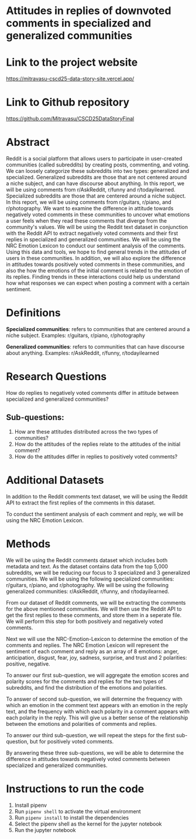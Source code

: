 # Attitudes in replies of downvoted comments in specialized and generalized communities

# Link to the project website

https://mitravasu-cscd25-data-story-site.vercel.app/

# Link to Github repository

https://github.com/Mitravasu/CSCD25DataStoryFinal

# Abstract

Reddit is a social platform that allows users to participate in user-created communities (called subreddits) by creating posts, commenting, and voting. We can loosely categorize these subreddits into two types: generalized and specialized. Generalized subreddits are those that are not centered around a niche subject, and can have discourse about anything. In this report, we will be using comments from r/AskReddit, r/funny and r/todayilearned. Specialized subreddits are those that are centered around a niche subject. In this report, we will be using comments from r/guitars, r/piano, and r/photography. We want to examine the difference in attitude towards negatively voted comments in these communities to uncover what emotions a user feels when they read these comments that diverge from the community's values. We will be using the Reddit text dataset in conjunction with the Reddit API to extract negatively voted comments and their first replies in specialized and generalized communities. We will be using the NRC Emotion Lexicon to conduct our sentiment analysis of the comments. Using this data and tools, we hope to find general trends in the attitudes of users in these communities. In addition, we will also explore the difference in attitudes towards positively voted comments in these communities, and also the how the emotions of the initial comment is related to the emotion of its replies. Finding trends in these interactions could help us understand how what responses we can expect when posting a comment with a certain sentiment.

# Definitions

**Specialized communities**: refers to communities that are centered around a niche subject. Examples: r/guitars, r/piano, r/photography

**Generalized communities**: refers to communities that can have discourse about anything. Examples: r/AskReddit, r/funny, r/todayilearned

# Research Questions

How do replies to negatively voted comments differ in attitude between specialized and generalized communities?

## Sub-questions:

1. How are these attitudes distributed across the two types of communities?
2. How do the attitudes of the replies relate to the attitudes of the initial comment?
3. How do the attitudes differ in replies to positively voted comments?

# Additional Datasets

In addition to the Reddit comments text dataset, we will be using the Reddit API to extract the first replies of the comments in this dataset.

To conduct the sentiment analysis of each comment and reply, we will be using the NRC Emotion Lexicon.

# Methods

We will be using the Reddit comments dataset which includes both metadata and text. As the dataset contains data from the top 5,000 subreddits, we will be reducing our focus to 3 specialized and 3 generalized communities. We will be using the following specialized communities: r/guitars, r/piano, and r/photography. We will be using the following generalized communities: r/AskReddit, r/funny, and r/todayilearned.

From our dataset of Reddit comments, we will be extracting the comments for the above mentioned communities. We will then use the Reddit API to get the first replies to these comments, and store them in a seperate file. We will perform this step for both positively and negatively voted comments.

Next we will use the NRC-Emotion-Lexicon to determine the emotion of the comments and replies. The NRC Emotion Lexicon will represent the sentiment of each comment and reply as an array of 8 emotions: anger, anticipation, disgust, fear, joy, sadness, surprise, and trust and 2 polarities: positive, negative.

To answer our first sub-question, we will aggregate the emotion scores and polarity scores for the comments and replies for the two types of subreddits, and find the distribution of the emotions and polarities.

To answer of second sub-question, we will determine the frequency with which an emotion in the comment text appears with an emotion in the reply text, and the frequency with which each polarity in a comment appears with each polarity in the reply. This will give us a better sense of the relationship between the emotions and polarities of comments and replies.

To answer our third sub-question, we will repeat the steps for the first sub-question, but for positively voted comments.

By answering these three sub-questions, we will be able to determine the difference in attitudes towards negatively voted comments between specialized and generalized communities.

# Instructions to run the code

1. Install pipenv
2. Run `pipenv shell` to activate the virtual environment
3. Run `pipenv install` to install the dependencies
4. Select the pipenv shell as the kernel for the jupyter notebook
5. Run the jupyter notebook
